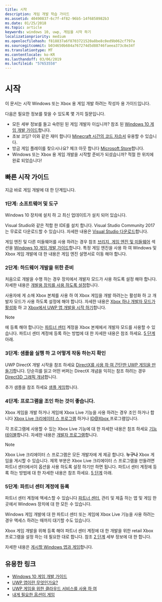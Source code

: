 ```yaml
---
title: 시작
description: 게임 개발 학습 가이드
ms.assetid: 40490837-6c7f-4f82-96b5-14f6858982b3
ms.date: 01/25/2018
ms.topic: article
keywords: windows 10, uwp, 게임을 시작 하기
localizationpriority: medium
ms.openlocfilehash: f818837a6f8703721520a8be8c0ed9b062cf797a
ms.sourcegitcommit: b034650b684a767274d5d88746faeea373c8e34f
ms.translationtype: MT
ms.contentlocale: ko-KR
ms.lasthandoff: 03/06/2019
ms.locfileid: "57653558"
---
```

# <a name="getting-started"></a>시작

이 문서는 시작 Windows 또는 Xbox 용 게임 개발 하려는 작성자 용 가이드입니다. 

다음은 필요한 정보를 찾을 수 있도록 몇 가지 질문입니다.
* 모든 세부 정보를 들고 숙련된 된 게임 개발자 이십니까? 참조 된 [Windows 10 게임 개발 가이드](e2e.md)합니다.
* 초보 코딩? 이와 같은 재미 합니다 [Minecraft 시간의 코드 자습서](https://code.org/minecraft) 유용할 수 있습니다.
* 방금 게임 플레이를 찾으시나요? 체크 아웃 합니다 [Microsoft Store](https://www.microsoft.com/store)합니다.
* Windows 또는 Xbox 용 게임 개발을 시작할 준비가 되셨습니까?  적절 한 위치에 완료 되었습니다!

## <a name="quick-start-guide"></a>빠른 시작 가이드

지금 바로 게임 개발에 대 한 단계입니다.

### <a name="step-1-get-the-software-and-tools"></a>1단계: 소프트웨어 및 도구

Windows 10 장치에 설치 하 고 최신 업데이트가 설치 되어 있습니다.

Visual Studio와 같은 적합 한 IDE를 설치 합니다. Visual Studio Community 2017는 무료로 다운로드할 수 있습니다. 자세한 내용은 [Visual Studio 다운로드](https://www.visualstudio.com/downloads/)합니다.

게임 엔진 및 다른 미들웨어를 사용 하려는 경우 참조 [브리지, 게임 엔진 및 미들웨어](e2e.md#bridges-game-engines-and-middleware) 섹션을 [Windows 10 게임 개발 가이드](e2e.md)합니다. 특정 게임 엔진을 사용 하 여 Windows 및 Xbox 게임 개발에 대 한 내용은 게임 엔진 설명서로 이동 해야 합니다.

### <a name="step-2-prepare-your-hardware-for-development"></a>2단계: 하드웨어 개발을 위한 준비

처음으로 개발을 수행 하는 경우 장치에서 개발자 모드가 사용 하도록 설정 해야 합니다. 자세한 내용은 [개발용 장치를 사용 하도록 설정](../get-started/enable-your-device-for-development.md)합니다.

사용자에 게 소매 Xbox 본체를 사용 하 여 Xbox 게임을 개발 하려는는 활성화 하 고 개발자 모드가 사용 하도록 설정에 해야 합니다. 자세한 내용은 [Xbox 하나 개발자 모드가 활성화](../xbox-apps/devkit-activation.md) 하 고 [Xbox에서 UWP 앱 개발을 시작 하기](../xbox-apps/getting-started.md)합니다. 

> [!Note]
> 에 등록 해야 합니다는 [파트너 센터](https://partner.microsoft.com/dashboard) 계정을 Xbox 본체에서 개발자 모드를 사용할 수 있습니다. 파트너 센터 계정에 등록 하는 방법에 대 한 자세한 내용은 참조 하세요. [5 단계](#step-5-sign-up-for-a-partner-center-account) 아래.

### <a name="step-3-run-a-sample-and-see-how-it-works"></a>3단계: 샘플을 실행 하 고 어떻게 작동 하는지 확인

UWP DirectX 개발 시작을 참조 하세요 [DirectX를 사용 하 여 간단한 UWP 게임을 만들기](tutorial--create-your-first-uwp-directx-game.md)합니다. 단순히를 읽고 어떤 버퍼는 DirectX 개념을 익히는 참조 하려는 경우 [Direct3D 그래픽 개념](../graphics-concepts/index.md)합니다.

추가 샘플을 참조 하세요 [샘플 게임](e2e.md#game-samples)합니다.

### <a name="step-4-consider-joining-a-program"></a>4단계: 프로그램을 조인 하는 것이 좋습니다.

Xbox 게임을 개발 하거나 게임에 Xbox Live 기능을 사용 하려는 경우 조인 하거나 합니다 [Xbox Live 크리에이터 스 프로그램](https://developer.microsoft.com/games/xbox/xboxlive/creator) 하거나 [ ID@Xbox ](https://www.xbox.com/Developers/id) 프로그램입니다. 

각 프로그램에 사용할 수 있는 Xbox Live 기능에 대 한 자세한 내용은 참조 하세요 [기능 테이블](../xbox-live/developer-program-overview.md#feature-table)합니다. 자세한 내용은 [개발자 프로그램](e2e.md#developer-programs)합니다.

> [!Note]
> Xbox Live 크리에이터 스 프로그램은 모든 개발자에 게 제공 합니다. **누구나** Xbox 게임을 게시할 수 있습니다. 제목 부분은 Xbox Live 크리에이터 스 프로그램을 만들려면 파트너 센터에서이 옵션을 사용 하도록 설정 하기만 하면 됩니다. 파트너 센터 계정에 등록 하는 방법에 대 한 자세한 내용은 참조 하세요. [5 단계](#step-5-sign-up-for-a-partner-center-account) 아래.

### <a name="step-5-sign-up-for-a-partner-center-account"></a>5단계: 파트너 센터 계정에 등록

파트너 센터 계정에 액세스할 수 있습니다 [파트너 센터](https://partner.microsoft.com/dashboard), 관리 및 제출 하는 앱 및 게임 한곳에서 Windows 장치에 대 한 모든 수 있습니다.

Windows 게임 개발에 대 한 파트너 센터 또는 게임에 Xbox Live 기능을 사용 하려는 경우 액세스 하려는 때까지 대기할 수도 있습니다.

Xbox 게임 개발을 위해 등록 해야 파트너 센터 계정에 대 한 개발을 위한 retail Xbox 프로그램을 설정 하는 데 필요한 대로 합니다. 참조 [2 단계](#step-2-prepare-your-hardware-for-development) 세부 정보에 대 한 합니다.

자세한 내용은 [게시할 Windows 앱과 게임](../publish/index.md)합니다.

## <a name="useful-links"></a>유용한 링크

* [Windows 10 게임 개발 가이드](e2e.md)
* [UWP 앱이란 무엇인가요?](../get-started/universal-application-platform-guide.md)
* [UWP 게임을 위한 클라우드 서비스를 사용 하 여](cloud-for-games.md)
* [내게 필요한 옵션이 게임](accessibility-for-games.md)